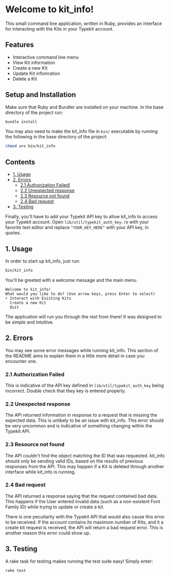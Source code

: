# Welcome to kit_info!

This small command line application, written in Ruby, provides an interface for
interacting with the Kits in your Typekit account.

## Features

* Interactive command line menu 
* View Kit information
* Create a new Kit
* Update Kit infomration
* Delete a Kit

## Setup and Installation

Make sure that Ruby and Bundler are installed on your machine.
In the base directory of the project run:

```bash
bundle install
```

You may also need to make the kit_info file in `bin/` executable by running the
following in the base directory of the project:

```bash
chmod u+x bin/kit_info
```

## Contents
* [1. Usage](#1-usage)
* [2. Errors](#2-errors)
  * [2.1 Authorization Failed!](#21-authorization-failed)
  * [2.2 Unexpected response](#22-unexpected-response)
  * [2.3 Resource not found](#23-resource-not-found)
  * [2.4 Bad request](#24-bad-request)
* [3. Testing](#3-testing)

Finally, you'll have to add your Typekit API key to allow kit_info to access
your Typekit account. Open `lib/util/typekit_auth_key.rb` with your favorite 
text editor and replace `"YOUR_KEY_HERE"` with your API key, in quotes.

## 1. Usage

In order to start up kit_info, just run:

```bash
bin/kit_info
```

You'll be greeted with a welcome message and the main menu.

```
Welcome to kit_info!
What would you like to do? (Use arrow keys, press Enter to select)
‣ Interact with Existing Kits
  Create a new Kit
  Quit

```

The application will run you through the rest from there! It was designed to be
simple and intuitive.

## 2. Errors

You may see some error messages while running kit_info. This section of the 
README aims to explain them in a little more detail in case you encounter one.

### 2.1 Authorization Failed

This is indicative of the API key defined in `lib/util/typekit_auth_key` being 
incorrect. Double check that they key is entered properly.

### 2.2 Unexpected response

The API returned information in response to a request that is missing the 
expected data. This is unlikely to be an issue with kit_info. This error 
should be very uncommon and is indicative of something changing within the 
Typekit API.

### 2.3 Resource not found

The API couldn't find the object matching the ID that was requested. kit_info 
should only be sending valid IDs, based on the results of previous responses 
from the API. This may happen if a Kit is deleted through another interface 
while kit_info is running.

### 2.4 Bad request

The API returned a response saying that the request contained bad data. This 
happens if the User entered invalid data (such as a non-existent Font Family 
ID) while trying to update or create a kit. 

There is one peculiarity with the Typekit API that would also cause this error 
to be received. If the account contains its maximum number of Kits, and it a 
create kit request is received, the API will return a bad request error. This 
is another reason this error could show up.

## 3. Testing

A rake task for testing makes running the test suite easy! Simply enter:

~~~
rake test
~~~
